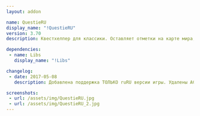 ```yaml
---
layout: addon

name: QuestieRU
display_name: "!QuestieRU"
version: 3.70
description: Квестхелпер для классики. Оставляет отметки на карте мира, тем самым указывая вам, куда следует бежать для выполнения того или иного задания. 

dependencies:
 - name: Libs
   display_name: "!Libs"

changelog:
 - date: 2017-05-08
   description: Добавлена поддержка ТОЛЬКО ruRU версии игры. Удалены ACE библиотеки. Добавлена зависимость от !Libs.

screenshots:
 - url: /assets/img/QuestieRU.jpg
 - url: /assets/img/QuestieRU_2.jpg
---
```

